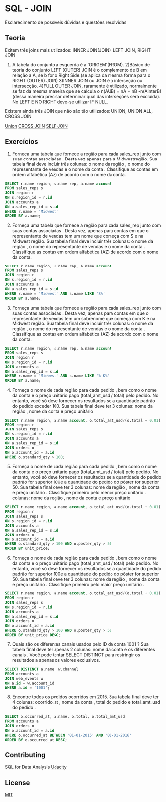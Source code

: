 # SQL - JOIN

Esclarecimento de possíveis dúvidas e questões resolvidas

## Teoria
Exitem três joins mais utilizados: INNER JOIN(JOIN), LEFT JOIN, RIGHT JOIN

1) A tabela do conjunto a esquerda é a 'ORIGEM'(FROM).
2)Básico de teoria do conjunto LEFT (OUTER) JOIN é o complemento de B em relação a A, se b for o Right Side.(se aplica da mesma forma para o RIGHT (OUTER) JOIN)
3)INNER JOIN ou JOIN é a interseção ou intersecção.
4)FULL OUTER JOIN, raramente é utilizado, normalmente se faz da mesma maneira que se calcula o n(AUB) = nA + nB -n(AinterB)(dessa maneira precisar determinar qual das interseções será excluida). No LEFT E NO RIGHT deve-se utilizar IF NULL.

Existem ainda três JOIN que não são tão utilizados: UNION, UNION ALL, CROSS JOIN

[Union](https://www.w3schools.com/sql/sql_union.asp)
[CROSS JOIN](https://www.w3resource.com/sql/joins/cross-join.php) 
[SELF JOIN](https://www.w3schools.com/sql/sql_join_self.asp)

## Exercícios

1) Forneca uma tabela que fornece a região para cada sales_rep junto com suas contas associadas . Desta vez apenas para a Midwestregião. Sua tabela final deve incluir três colunas: o nome da região , o nome do representante de vendas e o nome da conta . Classifique as contas em ordem alfabética (AZ) de acordo com o nome da conta.
```SQL
SELECT r.name region, s.name rep, a.name account
FROM sales_reps s
JOIN region r
ON s.region_id = r.id
JOIN accounts a
ON a.sales_rep_id = s.id
WHERE r.name = 'Midwest'
ORDER BY a.name;
```

2) Forneça uma tabela que fornece a região para cada sales_rep junto com suas contas associadas . Desta vez, apenas para contas em que o representante de vendas tem um nome que começa com S e na Midwest região. Sua tabela final deve incluir três colunas: o nome da região , o nome do representante de vendas e o nome da conta . Classifique as contas em ordem alfabética (AZ) de acordo com o nome da conta.
```SQL
SELECT r.name region, s.name rep, a.name account
FROM sales_reps s
JOIN region r
ON s.region_id = r.id
JOIN accounts a
ON a.sales_rep_id = s.id
WHERE r.name = 'Midwest' AND s.name LIKE 'S%'
ORDER BY a.name;
```

3) Forneça uma tabela que fornece a região para cada sales_rep junto com suas contas associadas . Desta vez, apenas para contas em que o representante de vendas tem um sobrenome que começa com K e na Midwest região. Sua tabela final deve incluir três colunas: o nome da região , o nome do representante de vendas e o nome da conta . Classifique as contas em ordem alfabética (AZ) de acordo com o nome da conta.
```SQL
SELECT r.name region, s.name rep, a.name account
FROM sales_reps s
JOIN region r
ON s.region_id = r.id
JOIN accounts a
ON a.sales_rep_id = s.id
WHERE r.name = 'Midwest' AND s.name LIKE '% K%'
ORDER BY a.name;
```

4) Forneça o nome de cada região para cada pedido , bem como o nome da conta e o preço unitário pago (total_amt_usd / total) pelo pedido. No entanto, você só deve fornecer os resultados se a quantidade padrão do pedido exceder 100. Sua tabela final deve ter 3 colunas: nome da região , nome da conta e preço unitário 
```SQL
SELECT r.name region, a.name account, o.total_amt_usd/(o.total + 0.01) unit_price
FROM region r
JOIN sales_reps s
ON s.region_id = r.id
JOIN accounts a
ON a.sales_rep_id = s.id
JOIN orders o
ON o.account_id = a.id
WHERE o.standard_qty > 100;
```

5) Forneça o nome de cada região para cada pedido , bem como o nome da conta e o preço unitário pago (total_amt_usd / total) pelo pedido. No entanto, você só deve fornecer os resultados se a quantidade do pedido padrão for superior 100e a quantidade do pedido do pôster for superior 50. Sua tabela final deve ter 3 colunas: nome da região , nome da conta e preço unitário . Classifique primeiro pelo menor preço unitário .
colunas: nome da região , nome da conta e preço unitário 
```SQL
SELECT r.name region, a.name account, o.total_amt_usd/(o.total + 0.01) unit_price
FROM region r
JOIN sales_reps s
ON s.region_id = r.id
JOIN accounts a
ON a.sales_rep_id = s.id
JOIN orders o
ON o.account_id = a.id
WHERE o.standard_qty > 100 AND o.poster_qty > 50
ORDER BY unit_price;
```

6) Forneça o nome de cada região para cada pedido , bem como o nome da conta e o preço unitário pago (total_amt_usd / total) pelo pedido. No entanto, você só deve fornecer os resultados se a quantidade do pedido padrão for superior 100e a quantidade do pedido do pôster for superior 50. Sua tabela final deve ter 3 colunas: nome da região , nome da conta e preço unitário . Classifique primeiro pelo maior preço unitário .
```SQL
SELECT r.name region, a.name account, o.total_amt_usd/(o.total + 0.01) unit_price
FROM region r
JOIN sales_reps s
ON s.region_id = r.id
JOIN accounts a
ON a.sales_rep_id = s.id
JOIN orders o
ON o.account_id = a.id
WHERE o.standard_qty > 100 AND o.poster_qty > 50
ORDER BY unit_price DESC;
```

7) Quais são os diferentes canais usados ​​pelo ID da conta 1001 ? Sua tabela final deve ter apenas 2 colunas: nome da conta e os diferentes canais . Você pode tentar SELECT DISTINCT para restringir os resultados a apenas os valores exclusivos.
```SQL
SELECT DISTINCT a.name, w.channel
FROM accounts a
JOIN web_events w
ON a.id = w.account_id
WHERE a.id = '1001';
```

8) Encontre todos os pedidos ocorridos em 2015. Sua tabela final deve ter 4 colunas: ocorrido_at , nome da conta , total do pedido e total_amt_usd do pedido .
```SQL
SELECT o.occurred_at, a.name, o.total, o.total_amt_usd
FROM accounts a
JOIN orders o
ON o.account_id = a.id
WHERE o.occurred_at BETWEEN '01-01-2015' AND '01-01-2016'
ORDER BY o.occurred_at DESC;
```

## Contributing
SQL for Data Analysis [Udacity](https://udacity.com)

## License
[MIT](https://choosealicense.com/licenses/mit/)
